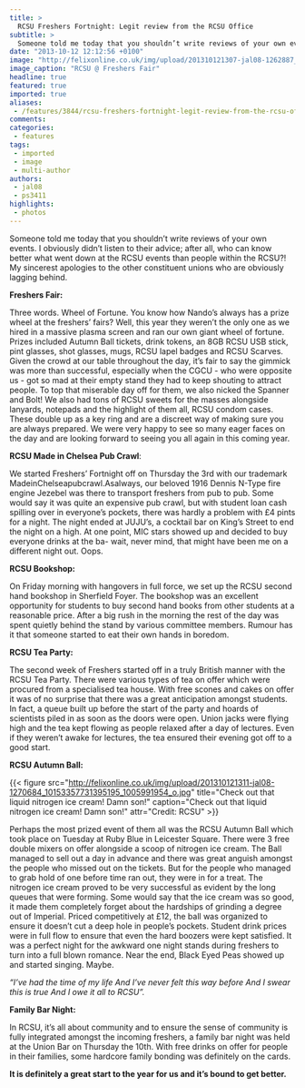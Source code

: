 ```yaml
---
title: >
  RCSU Freshers Fortnight: Legit review from the RCSU Office
subtitle: >
  Someone told me today that you shouldn’t write reviews of your own events. I obviously didn’t listen to their advice; after all, who can know better what went down at the RCSU events than people within the RCSU?! My sincerest apologies to the other constituent unions who are obviously lagging behind
date: "2013-10-12 12:12:56 +0100"
image: "http://felixonline.co.uk/img/upload/201310121307-jal08-1262887_10153350302710195_651778061_o.jpg"
image_caption: "RCSU @ Freshers Fair"
headline: true
featured: true
imported: true
aliases:
 - /features/3844/rcsu-freshers-fortnight-legit-review-from-the-rcsu-office
comments:
categories:
 - features
tags:
 - imported
 - image
 - multi-author
authors:
 - jal08
 - ps3411
highlights:
 - photos
---
```


Someone told me today that you shouldn’t write reviews of your own events. I obviously didn’t listen to their advice; after all, who can know better what went down at the RCSU events than people within the RCSU?! My sincerest apologies to the other constituent unions who are obviously lagging behind.

__Freshers Fair:__

Three words. Wheel of Fortune. You know how Nando’s always has a prize wheel at the freshers’ fairs? Well, this year they weren’t the only one as we hired in a massive plasma screen and ran our own giant wheel of fortune. Prizes included Autumn Ball tickets, drink tokens, an 8GB RCSU USB stick, pint glasses, shot glasses, mugs, RCSU lapel badges and RCSU Scarves. Given the crowd at our table throughout the day, it’s fair to say the gimmick was more than successful, especially when the CGCU - who were opposite us - got so mad at their empty stand they had to keep shouting to attract people. To top that miserable day off for them, we also nicked the Spanner and Bolt! We also had tons of RCSU sweets for the masses alongside lanyards, notepads and the highlight of them all, RCSU condom cases. These double up as a key ring and are a discreet way of making sure you are always prepared. We were very happy to see so many eager faces on the day and are looking forward to seeing you all again in this coming year.

__RCSU Made in Chelsea Pub Crawl__:

We started Freshers’ Fortnight off on Thursday the 3rd with our trademark MadeinChelseapubcrawl.Asalways, our beloved 1916 Dennis N-Type fire engine Jezebel was there to transport freshers from pub to pub. Some would say it was quite an expensive pub crawl, but with student loan cash spilling over in everyone’s pockets, there was hardly a problem with £4 pints for a night. The night ended at JUJU’s, a cocktail bar on King’s Street to end the night on a high. At one point, MIC stars showed up and decided to buy everyone drinks at the ba- wait, never mind, that might have been me on a different night out. Oops.

__RCSU Bookshop:__

On Friday morning with hangovers in full force, we set up the RCSU second hand bookshop in Sherfield Foyer. The bookshop was an excellent opportunity for students to buy second hand books from other students at a reasonable price. After a big rush in the morning the rest of the day was spent quietly behind the stand by various committee members. Rumour has it that someone started to eat their own hands in boredom.

__RCSU Tea Party:__

The second week of Freshers started off in a truly British manner with the RCSU Tea Party. There were various types of tea on offer which were procured from a specialised tea house. With free scones and cakes on offer it was of no surprise that there was a great anticipation amongst students. In fact, a queue built up before the start of the party and hoards of scientists piled in as soon as the doors were open. Union jacks were flying high and the tea kept flowing as people relaxed after a day of lectures. Even if they weren’t awake for lectures, the tea ensured their evening got off to a good start.

__RCSU Autumn Ball:__

{{< figure src="http://felixonline.co.uk/img/upload/201310121311-jal08-1270684_10153357731395195_1005991954_o.jpg" title="Check out that liquid nitrogen ice cream! Damn son!" caption="Check out that liquid nitrogen ice cream! Damn son!" attr="Credit: RCSU" >}}

Perhaps the most prized event of them all was the RCSU Autumn Ball which took place on Tuesday at Ruby Blue in Leicester Square. There were 3 free double mixers on offer alongside a scoop of nitrogen ice cream. The Ball managed to sell out a day in advance and there was great anguish amongst the people who missed out on the tickets. But for the people who managed to grab hold of one before time ran out, they were in for a treat. The nitrogen ice cream proved to be very successful as evident by the long queues that were forming. Some would say that the ice cream was so good, it made them completely forget about the hardships of grinding a degree out of Imperial. Priced competitively at £12, the ball was organized to ensure it doesn’t cut a deep hole in people’s pockets. Student drink prices were in full flow to ensure that even the hard boozers were kept satisfied. It was a perfect night for the awkward one night stands during freshers to turn into a full blown romance. Near the end, Black Eyed Peas showed up and started singing. Maybe.

_“Iʼve had the time of my life
 And Iʼve never felt this way before And I swear this is true
 And I owe it all to RCSU”._

__Family Bar Night:__

In RCSU, it’s all about community and to ensure the sense of community is fully integrated amongst the incoming freshers, a family bar night was held at the Union Bar on Thursday the 10th. With free drinks on offer for people in their families, some hardcore family bonding was definitely on the cards.

__It is definitely a great start to the year for us and it’s bound to get better.__
